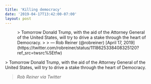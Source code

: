 ```yaml
---
title: 'Killing democracy'
date: '2019-04-17T13:42:00-07:00'
layout: post
---
```


<figure class="wp-block-embed is-type-rich is-provider-twitter wp-block-embed-twitter"><div class="wp-block-embed__wrapper">> Tomorrow Donald Trump, with the aid of the Attorney General of the United States, will try to drive a stake through the heart of Democracy.
> 
> — Rob Reiner (@robreiner) [April 17, 2019](https://twitter.com/robreiner/status/1118625338408325120?ref_src=twsrc%5Etfw)

<script async="" charset="utf-8" src="https://platform.twitter.com/widgets.js"></script></div></figure>> Tomorrow Donald Trump, with the aid of the Attorney General of the United States, will try to drive a stake through the heart of Democracy.
> 
> <cite>Rob Reiner via Twitter</cite>